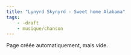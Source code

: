 ```yaml
---
title: "Lynyrd Skynyrd - Sweet home Alabama"
tags:
    - -draft
    - musique/chanson
---
```


Page créée automatiquement, mais vide.
